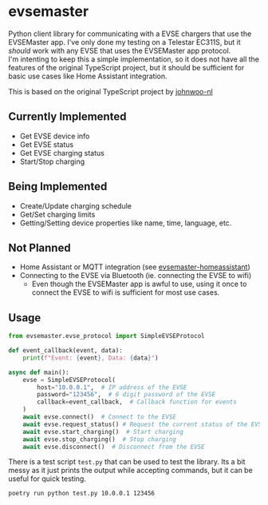 # evsemaster

Python client library for communicating with a EVSE chargers that use the EVSEMaster app. I've only done my testing on a Telestar EC311S, but it *should* work with any EVSE that uses the EVSEMaster app protocol.   
I'm intenting to keep this a simple implementation, so it does not have all the features of the original TypeScript project, but it should be sufficient for basic use cases like Home Assistant integration.

This is based on the original TypeScript project by [johnwoo-nl](https://github.com/johnwoo-nl/emproto)

## Currently Implemented
- Get EVSE device info
- Get EVSE status
- Get EVSE charging status
- Start/Stop charging

## Being Implemented
- Create/Update charging schedule
- Get/Set charging limits
- Getting/Setting device properties like name, time, language, etc.

## Not Planned
- Home Assistant or MQTT integration (see [evsemaster-homeassistant](https://github.com/RafaelSchridi/evsemaster-homeassistant))
- Connecting to the EVSE via Bluetooth (ie. connecting the EVSE to wifi)
  * Even though the EVSEMaster app is awful to use, using it once to connect the EVSE to wifi is sufficient for most use cases.


## Usage
```python
from evsemaster.evse_protocol import SimpleEVSEProtocol

def event_callback(event, data):
    print(f"Event: {event}, Data: {data}")

async def main():
    evse = SimpleEVSEProtocol(
        host="10.0.0.1",  # IP address of the EVSE
        password="123456",  # 6 digit password of the EVSE
        callback=event_callback,  # Callback function for events
    )
    await evse.connect()  # Connect to the EVSE
    await evse.request_status() # Request the current status of the EVSE
    await evse.start_charging()  # Start charging
    await evse.stop_charging()  # Stop charging
    await evse.disconnect()  # Disconnect from the EVSE
```

There is a test script `test.py` that can be used to test the library. 
Its a bit messy as it just prints the output while accepting commands, but it can be useful for quick testing.
```bash
poetry run python test.py 10.0.0.1 123456
```
